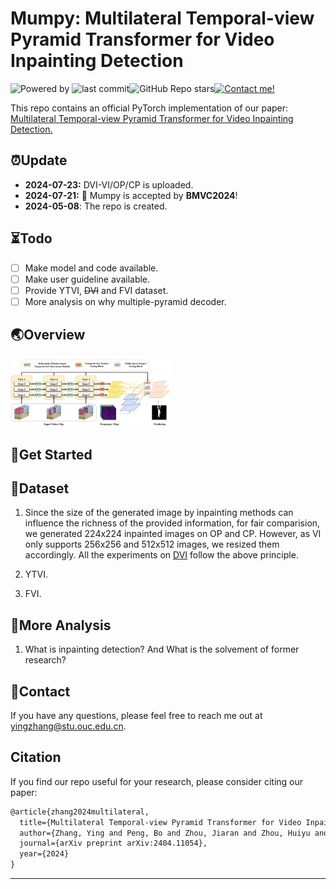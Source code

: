 # Mumpy: Multilateral Temporal-view Pyramid Transformer for Video Inpainting Detection

![Powered by](https://img.shields.io/badge/Based_on-Pytorch-blue?logo=pytorch) ![last commit](https://img.shields.io/github/last-commit/yuxiaoxiangyong/Mumpy)![GitHub Repo stars](https://img.shields.io/github/stars/yuxiaoxiangyong/Mumpy)[![Contact me!](https://img.shields.io/badge/Official%20-Yes-1abc9c.svg)](https://GitHub.com/yuxiaoxiangyong) 

This repo contains an official PyTorch implementation of our paper: [Multilateral Temporal-view Pyramid Transformer for Video Inpainting Detection.](https://arxiv.org/abs/2404.11054)

## ⏰Update

- **2024-07-23:** DVI-VI/OP/CP is uploaded. 
- **2024-07-21:** 📢 Mumpy is accepted by **BMVC2024**! 
- **2024-05-08**: The repo is created. 


## ⏳Todo 
- [ ] Make model and code available. 
- [ ] Make user guideline available. 
- [ ] Provide YTVI, ~~DVI~~ and FVI dataset. 
- [ ] More analysis on why multiple-pyramid decoder.

## 🌏Overview

<img src=".\images\overview.png" style="zoom: 25%;" />

##  🌄Get Started



##  📑Dataset

1. Since the size of the generated image by inpainting methods can influence the richness of the provided information, for fair comparision, we generated 224x224 inpainted images on OP and CP. However, as VI only supports 256x256 and 512x512 images, we resized them accordingly. All the experiments on [DVI]( https://drive.google.com/file/d/1bEtMe4lGwKhIjT9CYEfCyBohxU-DrGOj/view?usp=drive_link) follow the above principle. 

3. YTVI.
4. FVI. 

##  💬More Analysis

1. What is inpainting detection? And What is the solvement of former research?


##  📧Contact
If you have any questions, please feel free to reach me out at yingzhang@stu.ouc.edu.cn.

##  Citation
If you find our repo useful for your research, please consider citing our paper:
```latex
@article{zhang2024multilateral,
  title={Multilateral Temporal-view Pyramid Transformer for Video Inpainting Detection},
  author={Zhang, Ying and Peng, Bo and Zhou, Jiaran and Zhou, Huiyu and Dong, Junyu and Li, Yuezun},
  journal={arXiv preprint arXiv:2404.11054},
  year={2024}
}
```

****
